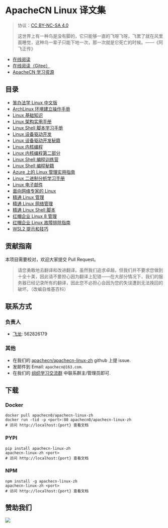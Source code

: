 # ApacheCN Linux 译文集

> 协议：[CC BY-NC-SA 4.0](http://creativecommons.org/licenses/by-nc-sa/4.0/)
> 
> 这世界上有一种鸟是没有脚的，它只能够一直的飞呀飞呀，飞累了就在风里面睡觉，这种鸟一辈子只能下地一次，那一次就是它死亡的时候。——《阿飞正传》

* [在线阅读](https://linux.apachecn.org)
* [在线阅读（Gitee）](https://apachecn.gitee.io/apachecn-linux-zh/)
* [ApacheCN 学习资源](http://docs.apachecn.org/)

## 目录

+   [笨办法学 Linux 中文版](docs/llthw-zh/SUMMARY.md)
+   [ArchLinux 环境建立操作手册](docs/arch-linuc-env-setup/SUMMARY.md)
+   [Linux 基础知识](docs/fund-linux/SUMMARY.md)
+   [Linux 架构实用手册](docs/handson-linux-arch/SUMMARY.md)
+   [Linux Shell 脚本学习手册](docs/learn-linux-shell-script/SUMMARY.md)
+   [Linux 设备驱动开发](docs/linux-device-driver-dev/SUMMARY.md)
+   [Linux 设备驱动开发秘籍](docs/linux-device-driver-dev-cb/SUMMARY.md)
+   [Linux 内核编程](docs/linux-kernel-prog/SUMMARY.md)
+   [Linux 内核编程第二部分](docs/linux-kernel-prog-pt2/SUMMARY.md)
+   [Linux Shell 编程训练营](docs/linux-shell-script-bc/SUMMARY.md)
+   [Linux Shell 编程秘籍](docs/linux-shell-script-cb/SUMMARY.md)
+   [Azure 上的 Linux 管理实用指南](docs/handson-linux-admin-azure/SUMMARY.md)
+   [Linux 二进制分析学习手册](docs/learn-linux-bin-anal/SUMMARY.md)
+   [Linux 电子邮件](docs/linux-email/SUMMARY.md)
+   [面向网络专家的 Linux](docs/linux-net-prof/SUMMARY.md)
+   [精通 Linux 管理](docs/master-linux-admin/SUMMARY.md)
+   [精通 Linux 网络管理](docs/master-linux-net-admin/SUMMARY.md)
+   [精通 Linux Shell 脚本](docs/master-linux-shell-script/SUMMARY.md)
+   [红帽企业 Linux 8 管理](docs/rhel8-admin/SUMMARY.md)
+   [红帽企业 Linux 故障排除指南](docs/rhel-troubleshoot-guide/SUMMARY.md)
+   [WSL2 提示和技巧](docs/wsl2-tip-trick-tech/SUMMARY.md)

## 贡献指南

本项目需要校对，欢迎大家提交 Pull Request。

> 请您勇敢地去翻译和改进翻译。虽然我们追求卓越，但我们并不要求您做到十全十美，因此请不要担心因为翻译上犯错——在大部分情况下，我们的服务器已经记录所有的翻译，因此您不必担心会因为您的失误遭到无法挽回的破坏。（改编自维基百科）

## 联系方式

### 负责人

* [飞龙](https://github.com/wizardforcel): 562826179

### 其他

*   在我们的 [apachecn/apachecn-linux-zh](https://github.com/apachecn/apachecn-linux-zh) github 上提 issue.
*   发邮件到 Email: `apachecn@163.com`.
*   在我们的 [组织学习交流群](http://www.apachecn.org/organization/348.html) 中联系群主/管理员即可.

## 下载

### Docker

```
docker pull apachecn0/apachecn-linux-zh
docker run -tid -p <port>:80 apachecn0/apachecn-linux-zh
# 访问 http://localhost:{port} 查看文档
```

### PYPI

```
pip install apachecn-linux-zh
apachecn-linux-zh <port>
# 访问 http://localhost:{port} 查看文档
```

### NPM

```
npm install -g apachecn-linux-zh
apachecn-linux-zh <port>
# 访问 http://localhost:{port} 查看文档
```

## 赞助我们

![](http://data.apachecn.org/img/about/donate.jpg)
